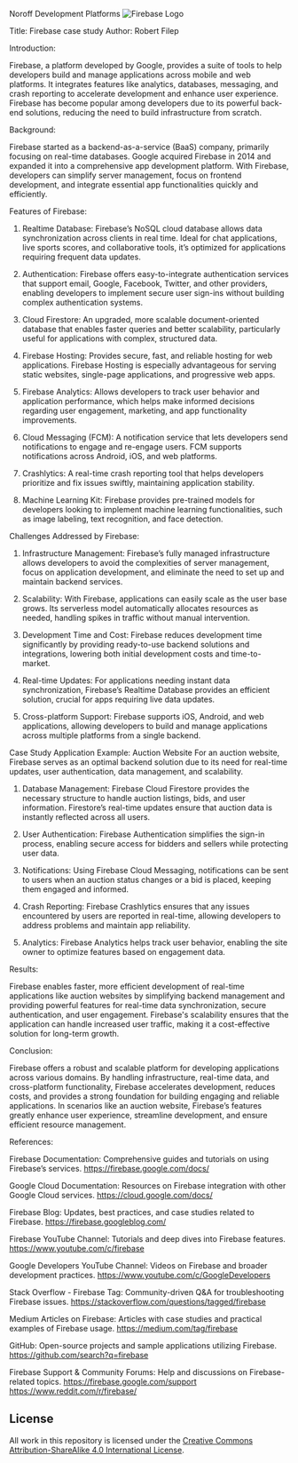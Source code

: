 Noroff Development Platforms
![Firebase Logo](./src/assets/firebase/firebase.jpg)

Title: Firebase case study
Author: Robert Filep

Introduction:

Firebase, a platform developed by Google, provides a suite of tools to help developers build and manage applications across mobile and web platforms.
It integrates features like analytics, databases, messaging, and crash reporting to accelerate development and enhance user experience.
Firebase has become popular among developers due to its powerful back-end solutions, reducing the need to build infrastructure from scratch.

Background:

Firebase started as a backend-as-a-service (BaaS) company, primarily focusing on real-time databases.
Google acquired Firebase in 2014 and expanded it into a comprehensive app development platform.
With Firebase, developers can simplify server management, focus on frontend development, and integrate essential app functionalities quickly and efficiently.

Features of Firebase:

1. Realtime Database: Firebase’s NoSQL cloud database allows data synchronization across clients in real time. Ideal for chat applications, live sports scores, and collaborative tools, it’s optimized for applications requiring frequent data updates.

2. Authentication: Firebase offers easy-to-integrate authentication services that support email, Google, Facebook, Twitter, and other providers, enabling developers to implement secure user sign-ins without building complex authentication systems.

3. Cloud Firestore: An upgraded, more scalable document-oriented database that enables faster queries and better scalability, particularly useful for applications with complex, structured data.

4. Firebase Hosting: Provides secure, fast, and reliable hosting for web applications. Firebase Hosting is especially advantageous for serving static websites, single-page applications, and progressive web apps.

5. Firebase Analytics: Allows developers to track user behavior and application performance, which helps make informed decisions regarding user engagement, marketing, and app functionality improvements.

6. Cloud Messaging (FCM): A notification service that lets developers send notifications to engage and re-engage users. FCM supports notifications across Android, iOS, and web platforms.

7. Crashlytics: A real-time crash reporting tool that helps developers prioritize and fix issues swiftly, maintaining application stability.

8. Machine Learning Kit: Firebase provides pre-trained models for developers looking to implement machine learning functionalities, such as image labeling, text recognition, and face detection.

Challenges Addressed by Firebase:

1. Infrastructure Management: Firebase’s fully managed infrastructure allows developers to avoid the complexities of server management, focus on application development, and eliminate the need to set up and maintain backend services.

2. Scalability: With Firebase, applications can easily scale as the user base grows. Its serverless model automatically allocates resources as needed, handling spikes in traffic without manual intervention.

3. Development Time and Cost: Firebase reduces development time significantly by providing ready-to-use backend solutions and integrations, lowering both initial development costs and time-to-market.

4. Real-time Updates: For applications needing instant data synchronization, Firebase’s Realtime Database provides an efficient solution, crucial for apps requiring live data updates.

5. Cross-platform Support: Firebase supports iOS, Android, and web applications, allowing developers to build and manage applications across multiple platforms from a single backend.

Case Study Application Example: Auction Website
For an auction website, Firebase serves as an optimal backend solution due to its need for real-time updates, user authentication, data management, and scalability.

1. Database Management: Firebase Cloud Firestore provides the necessary structure to handle auction listings, bids, and user information. Firestore’s real-time updates ensure that auction data is instantly reflected across all users.

2. User Authentication: Firebase Authentication simplifies the sign-in process, enabling secure access for bidders and sellers while protecting user data.

3. Notifications: Using Firebase Cloud Messaging, notifications can be sent to users when an auction status changes or a bid is placed, keeping them engaged and informed.

4. Crash Reporting: Firebase Crashlytics ensures that any issues encountered by users are reported in real-time, allowing developers to address problems and maintain app reliability.

5. Analytics: Firebase Analytics helps track user behavior, enabling the site owner to optimize features based on engagement data.

Results:

Firebase enables faster, more efficient development of real-time applications like auction websites by simplifying backend management and providing powerful features for real-time data synchronization, secure authentication, and user engagement.
Firebase's scalability ensures that the application can handle increased user traffic, making it a cost-effective solution for long-term growth.

Conclusion:

Firebase offers a robust and scalable platform for developing applications across various domains.
By handling infrastructure, real-time data, and cross-platform functionality, Firebase accelerates development, reduces costs, and provides a strong foundation for building engaging and reliable applications.
In scenarios like an auction website, Firebase’s features greatly enhance user experience, streamline development, and ensure efficient resource management.

References:

Firebase Documentation: Comprehensive guides and tutorials on using Firebase’s services. https://firebase.google.com/docs/

Google Cloud Documentation: Resources on Firebase integration with other Google Cloud services. https://cloud.google.com/docs/

Firebase Blog: Updates, best practices, and case studies related to Firebase. https://firebase.googleblog.com/

Firebase YouTube Channel: Tutorials and deep dives into Firebase features. https://www.youtube.com/c/firebase

Google Developers YouTube Channel: Videos on Firebase and broader development practices. https://www.youtube.com/c/GoogleDevelopers

Stack Overflow - Firebase Tag: Community-driven Q&A for troubleshooting Firebase issues. https://stackoverflow.com/questions/tagged/firebase

Medium Articles on Firebase: Articles with case studies and practical examples of Firebase usage. https://medium.com/tag/firebase

GitHub: Open-source projects and sample applications utilizing Firebase. https://github.com/search?q=firebase

Firebase Support & Community Forums: Help and discussions on Firebase-related topics. https://firebase.google.com/support https://www.reddit.com/r/firebase/

## License

All work in this repository is licensed under the [Creative Commons Attribution-ShareAlike 4.0 International License](https://creativecommons.org/licenses/by-sa/4.0/).
